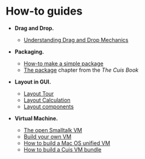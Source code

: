 # How-to guides

* **Drag and Drop.**
   * [Understanding Drag and Drop Mechanics](/100-Drag-and-Drop/DragAndDrop.md)

* **Packaging.**
   * [How-to make a simple package](/300-Packaging)
   * [The package](https://drcuis.github.io/TheCuisBook/The-Package.html) chapter from the *The Cuis Book*

* **Layout in GUI.**
   * [Layout Tour](/200-Layout/210-Layout-Tour)
   * [Layout Calculation](/200-Layout/220-Layout-Calculation)
   * [Layout components](https://drcuis.github.io/DesignGUI/Layout-components.html)

* **Virtual Machine.**
   * [The open Smalltalk VM](/800-VM/TheOpenSmalltalkVM.md) 
   * [Build your own VM](/800-VM/BuildYourOwnVM.md)
   * [How to build a Mac OS unified VM](/800-VM/HowToBuildMacUnifiedVM.md)
   * [How to build a Cuis VM bundle](/800-VM/HowToBuildCuisVMBundle.md)
